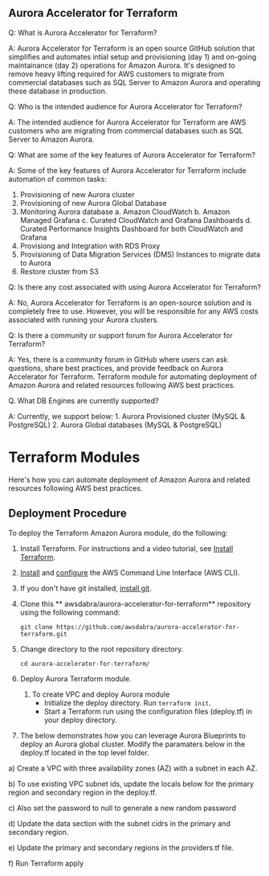 ## Aurora Accelerator for Terraform

Q: What is Aurora Accelerator for Terraform? 

A: Aurora Accelerator for Terraform is an open source GitHub solution that simplifies and automates intial setup and provisioning (day 1) and on-going maintainance (day 2) operations for Amazon Aurora. It's designed to remove heavy lifting required for AWS customers to migrate from commercial databases such as SQL Server to Amazon Aurora and operating these database in production.


Q: Who is the intended audience for Aurora Accelerator for Terraform? 

A: The intended audience for Aurora Accelerator for Terraform are AWS customers who are migrating from commercial databases such as SQL Server to Amazon Aurora.


Q: What are some of the key features of Aurora Accelerator for Terraform? 

A: Some of the key features of Aurora Accelerator for Terraform include automation of common tasks:
   1. Provisioning of new Aurora cluster
   2. Provisioning of new Aurora Global Database
   3. Monitoring Aurora database 
   	a. Amazon CloudWatch
   	b. Amazon Managed Grafana
	c. Curated CloudWatch and Grafana Dashboards
	d. Curated Performance Insights Dashboard for both CloudWatch and Grafana
   4. Provisiong and Integration with RDS Proxy
   5. Provisioning of Data Migration Services (DMS) Instances to migrate data to Aurora
   6. Restore cluster from S3


Q: Is there any cost associated with using Aurora Accelerator for Terraform? 

A: No, Aurora Accelerator for Terraform is an open-source solution and is completely free to use. However, you will be responsible for any AWS costs associated with running your Aurora clusters.


Q: Is there a community or support forum for Aurora Accelerator for Terraform? 

A: Yes, there is a community forum in GitHub where users can ask questions, share best practices, and provide feedback on Aurora Accelerator for Terraform. Terraform module for automating deployment of Amazon Aurora and related resources following AWS best practices.

Q. What DB Engines are currently supported?

A: Currently, we support below: 
    1. Aurora Provisioned cluster (MySQL & PostgreSQL)
    2. Aurora Global databases (MySQL & PostgreSQL)


# Terraform Modules

Here's how you can automate deployment of Amazon Aurora and related resources following AWS best practices.


## Deployment Procedure

To deploy the Terraform Amazon Aurora module, do the following:

1. Install Terraform. For instructions and a video tutorial, see [Install Terraform](https://learn.hashicorp.com/tutorials/terraform/install-cli).

2. [Install](https://docs.aws.amazon.com/cli/latest/userguide/install-cliv2.html) and [configure](https://docs.aws.amazon.com/cli/latest/userguide/cli-configure-quickstart.html) the AWS Command Line Interface (AWS CLI).

3. If you don't have git installed, [install git](https://git-scm.com/book/en/v2/Getting-Started-Installing-Git).

4. Clone this ** awsdabra/aurora-accelerator-for-terraform** repository using the following command:

   `git clone https://github.com/awsdabra/aurora-accelerator-for-terraform.git`

5. Change directory to the root repository directory.

   `cd aurora-accelerator-for-terraform/`


6. Deploy Aurora Terraform module.
   1. To create VPC and deploy Aurora module
      - Initialize the deploy directory. Run `terraform init`.
      - Start a Terraform run using the configuration files (deploy.tf) in your deploy directory. 

7. The below demonstrates how you can leverage Aurora Blueprints to deploy an Aurora global cluster. Modify the paramaters below in the deploy.tf located in the top level folder. 

a) Create a VPC with three availability zones (AZ) with a subnet in each AZ. 

b) To use existing VPC subnet ids, update the locals below for the primary region and secondary region in the deploy.tf.   

c) Also set the password to null to generate a new random password

d) Update the data section with the subnet cidrs in the primary and secondary region. 

e) Update the primary and secondary regions in the providers.tf file.  

f) Run Terraform apply



